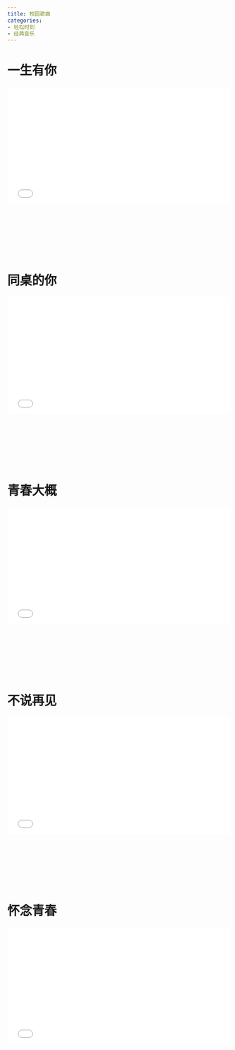```yaml
---
title: 校园歌曲
categories: 
- 轻松时刻
- 经典音乐
---
```


# 一生有你

<div style="position: relative; width: 100%; height: 0; padding-bottom: 75%;">
<iframe src="//player.bilibili.com/player.html?aid=671871969&bvid=BV1GU4y1s7J1&cid=301831859&page=1&high_quality=1&danmaku=0" scrolling="no" border="0" frameborder="no" framespacing="0" allowfullscreen="true" style="position: absolute; width: 100%; height: 70%; Left: 0; top: 0;"></iframe></div>

# 同桌的你

<div style="position: relative; width: 100%; height: 0; padding-bottom: 75%;">
<iframe src="//player.bilibili.com/player.html?aid=94698835&bvid=BV1aE411M7Hg&cid=161662712&page=1&high_quality=1&danmaku=0" scrolling="no" border="0" frameborder="no" framespacing="0" allowfullscreen="true" style="position: absolute; width: 100%; height: 70%; Left: 0; top: 0;"></iframe></div>

# 青春大概

<div style="position: relative; width: 100%; height: 0; padding-bottom: 75%;">
<iframe src="//player.bilibili.com/player.html?aid=70344658&bvid=BV1pJ411F7AJ&cid=121859416&page=1&high_quality=1&danmaku=0" scrolling="no" border="0" frameborder="no" framespacing="0" allowfullscreen="true" style="position: absolute; width: 100%; height: 70%; Left: 0; top: 0;"></iframe></div>

# 不说再见

<div style="position: relative; width: 100%; height: 0; padding-bottom: 75%;">
<iframe src="//player.bilibili.com/player.html?aid=716037494&bvid=BV1nQ4y19723&cid=350959988&page=1&high_quality=1&danmaku=0" scrolling="no" border="0" frameborder="no" framespacing="0" allowfullscreen="true" style="position: absolute; width: 100%; height: 70%; Left: 0; top: 0;"></iframe></div>

# 怀念青春

<div style="position: relative; width: 100%; height: 0; padding-bottom: 75%;">
<iframe src="//player.bilibili.com/player.html?aid=82360159&bvid=BV12J411V7h1&cid=140915068&page=1&high_quality=1&danmaku=0" scrolling="no" border="0" frameborder="no" framespacing="0" allowfullscreen="true" style="position: absolute; width: 100%; height: 70%; Left: 0; top: 0;"></iframe></div>